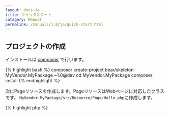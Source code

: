 ```yaml
---
layout: docs-ja
title: クイックスタート
category: Manual
permalink: /manuals/1.0/ja/quick-start.html
---
```


## プロジェクトの作成

インストールは [composer](http://getcomposer.org) で行います。

{% highlight bash %}
composer create-project bear/skeleton MyVendor.MyPackage ~1.0@dev
cd MyVendor.MyPackage
composer install
{% endhighlight %}

次にPageリソースを作成します。PageリソースはWebページに対応したクラスです。 `MyVendor.MyPackage/src/Resource/Page/Hello.php`に作成します。

{% highlight php %}
<?php

namespace MyVendor\MyPackage\Resource\Page;

use BEAR\Resource\ResourceObject;

class Hello extends ResourceObject
{
    public function onGet($name = 'BEAR.Sunday')
    {
        $this['greeting'] = 'Hello ' . $name;

        return $this;
    }
}
{% endhighlight %}

このページはGETメソッドでリクエストされると`Hello`と`$_GET['name']`文字列を連結して`greeting`にセットします。
作成したアプリケーションはコンソールでもWebサーバーでも動作します。

{% highlight bash %}
php bootstrap/web.php get /hello
php bootstrap/web.php get '/hello?name=World'

200 OK
Content-Type: application/hal+json

{
    "greeting": "Hello World",
    "_links": {
        "self": {
            "href": "/hello?name=World"
        }
    }
}
{% endhighlight %}

次にPHPサーバを起動してみましょう。

{% highlight bash %}
php -S 127.0.0.1:8080 var/www/index.php
{% endhighlight %}
